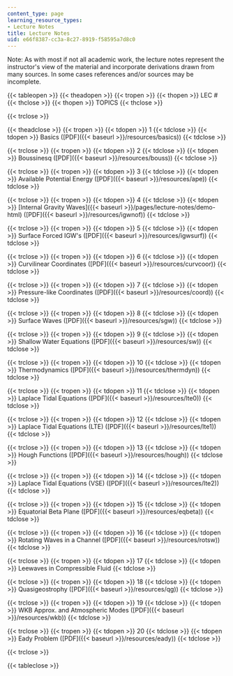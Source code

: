```yaml
---
content_type: page
learning_resource_types:
- Lecture Notes
title: Lecture Notes
uid: e66f8387-cc3a-8c27-8919-f58595a7d8c0
---
```


Note: As with most if not all academic work, the lecture notes represent the instructor's view of the material and incorporate derivations drawn from many sources. In some cases references and/or sources may be incomplete.

{{< tableopen >}}
{{< theadopen >}}
{{< tropen >}}
{{< thopen >}}
LEC #
{{< thclose >}}
{{< thopen >}}
TOPICS
{{< thclose >}}

{{< trclose >}}

{{< theadclose >}}
{{< tropen >}}
{{< tdopen >}}
1
{{< tdclose >}}
{{< tdopen >}}
Basics ([PDF]({{< baseurl >}}/resources/basics))
{{< tdclose >}}

{{< trclose >}}
{{< tropen >}}
{{< tdopen >}}
2
{{< tdclose >}}
{{< tdopen >}}
Boussinesq ([PDF]({{< baseurl >}}/resources/bouss))
{{< tdclose >}}

{{< trclose >}}
{{< tropen >}}
{{< tdopen >}}
3
{{< tdclose >}}
{{< tdopen >}}
Available Potential Energy ([PDF]({{< baseurl >}}/resources/ape))
{{< tdclose >}}

{{< trclose >}}
{{< tropen >}}
{{< tdopen >}}
4
{{< tdclose >}}
{{< tdopen >}}
[Internal Gravity Waves]({{< baseurl >}}/pages/lecture-notes/demo-html) ([PDF]({{< baseurl >}}/resources/igwnof))
{{< tdclose >}}

{{< trclose >}}
{{< tropen >}}
{{< tdopen >}}
5
{{< tdclose >}}
{{< tdopen >}}
Surface Forced IGW's ([PDF]({{< baseurl >}}/resources/igwsurf))
{{< tdclose >}}

{{< trclose >}}
{{< tropen >}}
{{< tdopen >}}
6
{{< tdclose >}}
{{< tdopen >}}
Curvilinear Coordinates ([PDF]({{< baseurl >}}/resources/curvcoor))
{{< tdclose >}}

{{< trclose >}}
{{< tropen >}}
{{< tdopen >}}
7
{{< tdclose >}}
{{< tdopen >}}
Pressure-like Coordinates ([PDF]({{< baseurl >}}/resources/coord))
{{< tdclose >}}

{{< trclose >}}
{{< tropen >}}
{{< tdopen >}}
8
{{< tdclose >}}
{{< tdopen >}}
Surface Waves ([PDF]({{< baseurl >}}/resources/sgw))
{{< tdclose >}}

{{< trclose >}}
{{< tropen >}}
{{< tdopen >}}
9
{{< tdclose >}}
{{< tdopen >}}
Shallow Water Equations ([PDF]({{< baseurl >}}/resources/sw))
{{< tdclose >}}

{{< trclose >}}
{{< tropen >}}
{{< tdopen >}}
10
{{< tdclose >}}
{{< tdopen >}}
Thermodynamics ([PDF]({{< baseurl >}}/resources/thermdyn))
{{< tdclose >}}

{{< trclose >}}
{{< tropen >}}
{{< tdopen >}}
11
{{< tdclose >}}
{{< tdopen >}}
Laplace Tidal Equations ([PDF]({{< baseurl >}}/resources/lte0))
{{< tdclose >}}

{{< trclose >}}
{{< tropen >}}
{{< tdopen >}}
12
{{< tdclose >}}
{{< tdopen >}}
Laplace Tidal Equations (LTE) ([PDF]({{< baseurl >}}/resources/lte1))
{{< tdclose >}}

{{< trclose >}}
{{< tropen >}}
{{< tdopen >}}
13
{{< tdclose >}}
{{< tdopen >}}
Hough Functions ([PDF]({{< baseurl >}}/resources/hough))
{{< tdclose >}}

{{< trclose >}}
{{< tropen >}}
{{< tdopen >}}
14
{{< tdclose >}}
{{< tdopen >}}
Laplace Tidal Equations (VSE) ([PDF]({{< baseurl >}}/resources/lte2))
{{< tdclose >}}

{{< trclose >}}
{{< tropen >}}
{{< tdopen >}}
15
{{< tdclose >}}
{{< tdopen >}}
Equatorial Beta Plane ([PDF]({{< baseurl >}}/resources/eqbeta))
{{< tdclose >}}

{{< trclose >}}
{{< tropen >}}
{{< tdopen >}}
16
{{< tdclose >}}
{{< tdopen >}}
Rotating Waves in a Channel ([PDF]({{< baseurl >}}/resources/rotsw))
{{< tdclose >}}

{{< trclose >}}
{{< tropen >}}
{{< tdopen >}}
17
{{< tdclose >}}
{{< tdopen >}}
Leewaves in Compressible Fluid
{{< tdclose >}}

{{< trclose >}}
{{< tropen >}}
{{< tdopen >}}
18
{{< tdclose >}}
{{< tdopen >}}
Quasigeostrophy ([PDF]({{< baseurl >}}/resources/qg))
{{< tdclose >}}

{{< trclose >}}
{{< tropen >}}
{{< tdopen >}}
19
{{< tdclose >}}
{{< tdopen >}}
WKB Approx. and Atmospheric Modes ([PDF]({{< baseurl >}}/resources/wkb))
{{< tdclose >}}

{{< trclose >}}
{{< tropen >}}
{{< tdopen >}}
20
{{< tdclose >}}
{{< tdopen >}}
Eady Problem ([PDF]({{< baseurl >}}/resources/eady))
{{< tdclose >}}

{{< trclose >}}

{{< tableclose >}}